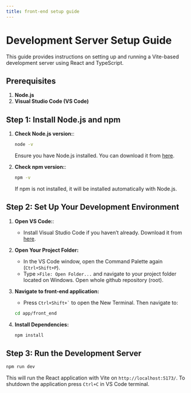 ```yaml
---
title: front-end setup guide
---
```


# Development Server Setup Guide

This guide provides instructions on setting up and running a Vite-based development server using React and TypeScript.

## Prerequisites

1. **Node.js**
2. **Visual Studio Code (VS Code)** 

## Step 1: Install Node.js and npm

1. **Check Node.js version:**:
    ```bash
    node -v
    ```

    Ensure you have Node.js installed. You can download it from [here](https://nodejs.org/).

2. **Check npm version:**:
    ```bash
    npm -v
    ```
    
    If npm is not installed, it will be installed automatically with Node.js.

## Step 2: Set Up Your Development Environment

1. **Open VS Code:**:
    - Install Visual Studio Code if you haven’t already. Download it from [here](https://code.visualstudio.com/).

2. **Open Your Project Folder:**
   - In the VS Code window, open the Command Palette again (`Ctrl+Shift+P`).
   - Type `>File: Open Folder...` and navigate to your project folder located on Windows. Open whole github repository (root).

3. **Navigate to front-end application:**
    - Press `` Ctrl+Shift+` `` to open the New Terminal. Then navigate to:

    ```bash
    cd app/front_end
    ```

4. **Install Dependencies:**

    ```bash
   npm install
   ```

## Step 3: Run the Development Server
   ```bash
   npm run dev
   ```

   This will run the React application with Vite on `http://localhost:5173/`. To shutdown the application press `Ctrl+C` in VS Code terminal.